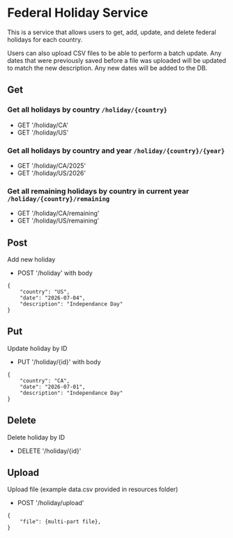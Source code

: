 # Federal Holiday Service

This is a service that allows users to get, add, update, and
delete federal holidays for each country.

Users can also upload CSV files to be able to perform a batch
update. Any dates that were previously saved before a file was uploaded
will be updated to match the new description. Any new dates will
be added to the DB.

## Get

### Get all holidays by country `/holiday/{country}`

- GET '/holiday/CA'
- GET '/holiday/US'

### Get all holidays by country and year `/holiday/{country}/{year}`

- GET '/holiday/CA/2025'
- GET '/holiday/US/2026'

### Get all remaining holidays by country in current year `/holiday/{country}/remaining`

- GET '/holiday/CA/remaining'
- GET '/holiday/US/remaining'

## Post
Add new holiday 
- POST '/holiday' with body
```
{
    "country": "US",
    "date": "2026-07-04",
    "description": "Independance Day"
}
```

## Put
Update holiday by ID
- PUT '/holiday/{id}' with body
```
{
    "country": "CA",
    "date": "2026-07-01",
    "description": "Independance Day"
}
```

## Delete
Delete holiday by ID
- DELETE '/holiday/{id}'

## Upload
Upload file (example data.csv provided in resources folder)
- POST '/holiday/upload'
```
{
    "file": {multi-part file}, 
}
```

